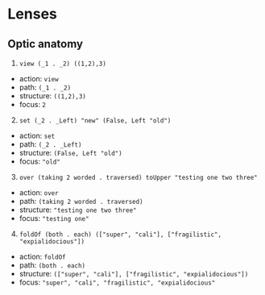 # Lenses

## Optic anatomy

1. `view (_1 . _2) ((1,2),3)`
  - action: `view`
  - path: `(_1 . _2)`
  - structure: `((1,2),3)`
  - focus: `2`

2. `set (_2 . _Left) "new" (False, Left "old")`
  - action: `set`
  - path: `(_2 . _Left)`
  - structure: `(False, Left "old")`
  - focus: `"old"`

3. `over (taking 2 worded . traversed) toUpper "testing one two three"`
  - action: `over`
  - path: `(taking 2 worded . traversed)`
  - structure: `"testing one two three"`
  - focus: `"testing one"`

4. `foldOf (both . each) (["super", "cali"], ["fragilistic", "expialidocious"])`
  - action: `foldOf`
  - path: `(both . each)`
  - structure: `(["super", "cali"], ["fragilistic", "expialidocious"])`
  - focus: `"super", "cali", "fragilistic", "expialidocious"`
